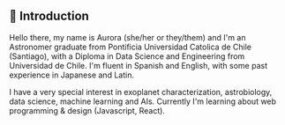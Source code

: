 ## 💫 Introduction 

Hello there, my name is Aurora (she/her or they/them) and I'm an Astronomer graduate from Pontificia Universidad Catolica de Chile (Santiago), with a Diploma in Data Science and Engineering from Universidad de Chile. I'm fluent in Spanish and English, with some past experience in Japanese and Latin.

I have a very special interest in exoplanet characterization, astrobiology, data science, machine learning and AIs. Currently I'm learning about web programming & design (Javascript, React).


<!---
🏳️‍🌈🏳️‍⚧️
- 👀 I’m interested in Machine Learning & AIs, Exoplanets, 
- 🌱 I’m currently learning ...
- 💞️ I’m looking to collaborate on ...
- 📫 How to reach me ... 
--->

<!---
jarv-est/jarv-est is a ✨ special ✨ repository because its `README.md` (this file) appears on your GitHub profile.
You can click the Preview link to take a look at your changes.
--->

